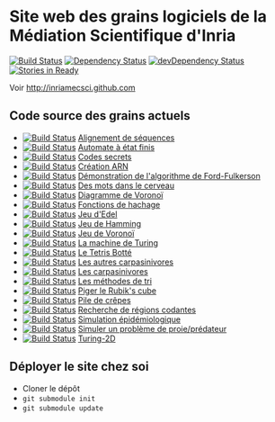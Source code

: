 Site web des grains logiciels de la Médiation Scientifique d'Inria
==================================================================

[![Build Status](https://travis-ci.org/InriaMecsci/inriamecsci.github.com.png?branch=master)](https://travis-ci.org/InriaMecsci/inriamecsci.github.com)
[![Dependency Status](https://david-dm.org/InriaMecsci/inriamecsci.github.com.png?theme=shields.io)](https://david-dm.org/InriaMecsci/inriamecsci.github.com)
[![devDependency Status](https://david-dm.org/InriaMecsci/inriamecsci.github.com/dev-status.png?theme=shields.io)](https://david-dm.org/InriaMecsci/inriamecsci.github.com#info=devDependencies)
[![Stories in Ready](https://badge.waffle.io/inriamecsci/inriamecsci.github.com.png?label=ready&title=Ready)](https://waffle.io/inriamecsci/inriamecsci.github.com)

Voir http://inriamecsci.github.com

## Code source des grains actuels

* [![Build Status](https://travis-ci.org/InriaMecsci/alignement-sequences.png?branch=master)](https://travis-ci.org/InriaMecsci/alignement-sequences) [Alignement de séquences](http://github.com/InriaMecsci/alignement-sequences)
* [![Build Status](https://travis-ci.org/InriaMecsci/automate-etats-finis-multiple-3.png?branch=master)](https://travis-ci.org/InriaMecsci/automate-etats-finis-multiple-3) [Automate à état finis](http://github.com/InriaMecsci/automate-etats-finis-multiple-3)
* [![Build Status](https://travis-ci.org/InriaMecsci/codes-secrets.png?branch=master)](https://travis-ci.org/InriaMecsci/codes-secrets) [Codes secrets](http://github.com/InriaMecsci/codes-secrets)
* [![Build Status](https://travis-ci.org/InriaMecsci/creation-ARN.png?branch=master)](https://travis-ci.org/InriaMecsci/creation-ARN) [Création ARN](http://github.com/InriaMecsci/creation-ARN)
* [![Build Status](https://travis-ci.org/InriaMecsci/algo-ford-fulkerson.png?branch=master)](https://travis-ci.org/InriaMecsci/algo-ford-fulkerson) [Démonstration de l'algorithme de Ford-Fulkerson](http://github.com/InriaMecsci/algo-ford-fulkerson)
* [![Build Status](https://travis-ci.org/InriaMecsci/des-mots-dans-le-cerveau.png?branch=master)](https://travis-ci.org/InriaMecsci/des-mots-dans-le-cerveau) [Des mots dans le cerveau](http://github.com/InriaMecsci/des-mots-dans-le-cerveau)
* [![Build Status](https://travis-ci.org/InriaMecsci/voronoi-diagramme.png?branch=master)](https://travis-ci.org/InriaMecsci/voronoi-diagramme) [Diagramme de Voronoï](http://github.com/InriaMecsci/voronoi-diagramme)
* [![Build Status](https://travis-ci.org/InriaMecsci/tables-hachage.png?branch=master)](https://travis-ci.org/InriaMecsci/tables-hachage) [Fonctions de hachage](http://github.com/InriaMecsci/tables-hachage)
* [![Build Status](https://travis-ci.org/InriaMecsci/edel.png?branch=master)](https://travis-ci.org/InriaMecsci/edel) [Jeu d'Edel](http://github.com/InriaMecsci/edel)
* [![Build Status](https://travis-ci.org/InriaMecsci/jeu-de-hamming.png?branch=master)](https://travis-ci.org/InriaMecsci/jeu-de-hamming) [Jeu de Hamming](http://github.com/InriaMecsci/jeu-de-hamming)
* [![Build Status](https://travis-ci.org/InriaMecsci/voronoi-jeu.png?branch=master)](https://travis-ci.org/InriaMecsci/voronoi-jeu) [Jeu de Voronoï](http://github.com/InriaMecsci/voronoi-jeu)
* [![Build Status](https://travis-ci.org/InriaMecsci/machine-turing.png?branch=master)](https://travis-ci.org/InriaMecsci/machine-turing) [La machine de Turing](http://github.com/InriaMecsci/machine-turing)
* [![Build Status](https://travis-ci.org/InriaMecsci/tetris-botte.png?branch=master)](https://travis-ci.org/InriaMecsci/tetris-botte) [Le Tetris Botté](http://github.com/InriaMecsci/tetris-botte)
* [![Build Status](https://travis-ci.org/InriaMecsci/carpasinivores-limejs.png?branch=master)](https://travis-ci.org/InriaMecsci/carpasinivores-limejs) [Les autres carpasinivores](http://github.com/InriaMecsci/carpasinivores-limejs)
* [![Build Status](https://travis-ci.org/InriaMecsci/carpasinivores.png?branch=master)](https://travis-ci.org/InriaMecsci/carpasinivores) [Les carpasinivores](http://github.com/InriaMecsci/carpasinivores)
* [![Build Status](https://travis-ci.org/InriaMecsci/methodes-tri.png?branch=master)](https://travis-ci.org/InriaMecsci/methodes-tri) [Les méthodes de tri](http://github.com/InriaMecsci/methodes-tri)
* [![Build Status](https://travis-ci.org/InriaMecsci/rubiks-cube.png?branch=master)](https://travis-ci.org/InriaMecsci/rubiks-cube) [Piger le Rubik's cube](http://github.com/InriaMecsci/rubiks-cube)
* [![Build Status](https://travis-ci.org/InriaMecsci/crepes.png?branch=master)](https://travis-ci.org/InriaMecsci/crepes) [Pile de crêpes](http://github.com/InriaMecsci/crepes)
* [![Build Status](https://travis-ci.org/InriaMecsci/regions-codantes.png?branch=master)](https://travis-ci.org/InriaMecsci/regions-codantes) [Recherche de régions codantes](http://github.com/InriaMecsci/regions-codantes)
* [![Build Status](https://travis-ci.org/InriaMecsci/modele-sir.png?branch=master)](https://travis-ci.org/InriaMecsci/modele-sir) [Simulation épidémiologique](http://github.com/InriaMecsci/modele-sir)
* [![Build Status](https://travis-ci.org/InriaMecsci/algo-predateurs.png?branch=master)](https://travis-ci.org/InriaMecsci/algo-predateurs) [Simuler un problème de proie/prédateur](http://github.com/InriaMecsci/algo-predateurs)
* [![Build Status](https://travis-ci.org/InriaMecsci/Turing-2D.png?branch=master)](https://travis-ci.org/InriaMecsci/Turing-2D) [Turing-2D](http://github.com/InriaMecsci/Turing-2D)


## Déployer le site chez soi

* Cloner le dépôt
* `git submodule init`
* `git submodule update`
